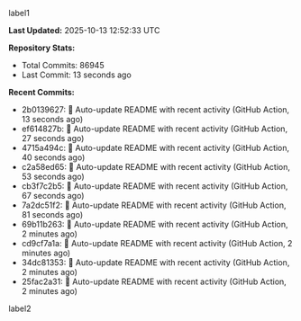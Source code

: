 
label1 
<!-- ACTIVITY_START -->
**Last Updated:** 2025-10-13 12:52:33 UTC

**Repository Stats:**
- Total Commits: 86945
- Last Commit: 13 seconds ago

**Recent Commits:**
- 2b0139627: 🤖 Auto-update README with recent activity (GitHub Action, 13 seconds ago)
- ef614827b: 🤖 Auto-update README with recent activity (GitHub Action, 27 seconds ago)
- 4715a494c: 🤖 Auto-update README with recent activity (GitHub Action, 40 seconds ago)
- c2a58ed65: 🤖 Auto-update README with recent activity (GitHub Action, 53 seconds ago)
- cb3f7c2b5: 🤖 Auto-update README with recent activity (GitHub Action, 67 seconds ago)
- 7a2dc51f2: 🤖 Auto-update README with recent activity (GitHub Action, 81 seconds ago)
- 69b11b263: 🤖 Auto-update README with recent activity (GitHub Action, 2 minutes ago)
- cd9cf7a1a: 🤖 Auto-update README with recent activity (GitHub Action, 2 minutes ago)
- 34dc81353: 🤖 Auto-update README with recent activity (GitHub Action, 2 minutes ago)
- 25fac2a31: 🤖 Auto-update README with recent activity (GitHub Action, 2 minutes ago)
<!-- ACTIVITY_END -->

label2
